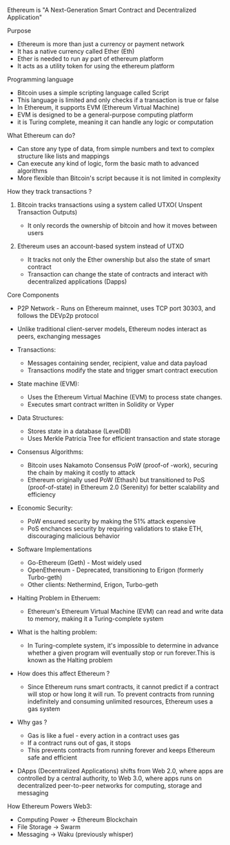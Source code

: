 
Ethereum is "A Next-Generation Smart Contract and Decentralized Application"

Purpose 

- Ethereum is more than just a currency or payment network 
- It has a native currency called Ether (Eth)
- Ether is needed to run ay part of ethereum platform 
- It acts as a utility token for using the ethereum platform 

Programming language 

- Bitcoin uses a simple scripting language called Script
- This language is limited and only checks if a transaction is true or false 
- In Ethereum, it supports EVM (Ethereum Virtual Machine)
- EVM is designed to be a general-purpose computing platform 
- it is Turing complete, meaning it can handle any logic or computation 

What Ethereum can do?

- Can store any type of data, from simple numbers and text to complex structure like lists and mappings 
- Can execute any kind of logic, form the basic math to advanced algorithms 
- More flexible than Bitcoin's script because it is not limited in complexity 

How they track transactions ?

1. Bitcoin tracks transactions using a system called UTXO( Unspent Transaction Outputs)
    -  It only records the ownership of bitcoin and how it moves between users

2. Ethereum uses an account-based system instead of UTXO 
    - It tracks not only the Ether ownership but also the state of smart contract 
    - Transaction can change the state of contracts and interact with decentralized applications (Dapps)

Core Components 

- P2P Network - Runs on Ethereum mainnet, uses TCP port 30303, and follows the DEVp2p protocol
- Unlike traditional client-server models, Ethereum nodes interact as peers, exchanging messages

- Transactions: 
    - Messages containing sender, recipient, value and data payload
    - Transactions modify the state and trigger smart contract execution

- State machine (EVM):
    - Uses the Ethereum Virtual Machine (EVM) to process state changes.
    - Executes smart contract written in Solidity or Vyper

- Data Structures:
    - Stores state in a database (LevelDB)
    - Uses Merkle Patricia Tree for efficient transaction and state storage

- Consensus Algorithms:
    - Bitcoin uses Nakamoto Consensus PoW (proof-of -work), securing the chain by making it costly to attack
    - Ethereum originally used PoW (Ethash) but transitioned to PoS (proof-of-state) in Ethereum 2.0 (Serenity) for better scalability and efficiency

- Economic Security:
    - PoW ensured security by making the 51% attack expensive
    - PoS enchances security by requiring validatiors to stake ETH, discouraging malicious behavior

- Software Implementations 
    - Go-Ethereum (Geth) - Most widely used
    - OpenEthereum - Deprecated, transitioning to Erigon (formerly Turbo-geth)
    - Other clients: Nethermind, Erigon, Turbo-geth

- Halting Problem in Etheruem:

     - Ethereum's Ethereum Virtual Machine (EVM) can read and write data to memory, making it a Turing-complete system
- What is the halting problem:
    - In Turing-complete system, it's impossible to determine in advance whether a given program will eventually stop or run forever.This is known as the Halting problem
- How does this affect Ethereum ?
    - Since Ethereum runs smart contracts, it cannot predict if a contract will stop or how long it will run. To prevent contracts from running indefinitely and consuming unlimited resources, Ethereum uses a gas system
- Why gas ? 
    - Gas is like a fuel - every action in a contract uses gas 
    - If a contract runs out of gas, it stops 
    - This prevents contracts from running forever and keeps Ethereum safe and efficient

- DApps (Decentralized Applications) shifts from Web 2.0, where apps are controlled by a central authority, to Web 3.0, where apps runs on decentralized peer-to-peer networks for computing, storage and messaging

How Ethereum Powers Web3:

- Computing Power -> Ethereum Blockchain 
- File Storage -> Swarm 
- Messaging -> Waku (previously whisper)










